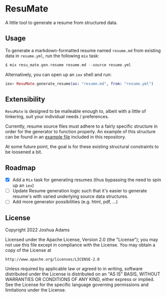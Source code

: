 # ResuMate

A little tool to generate a resume from structured data.

## Usage

To generate a markdown-formatted resume named `resume.md` from existing data in 
`resume.yml`, run the following `mix` task:

```elixir
$ mix resu_mate.gen.resume resume.md --source resume.yml 
```

Alternatively, you can open up an `iex` shell and run:

```elixir
iex> ResuMate.generate_resume(as: "resume.md", from: "resume.yml")
```

## Extensibility

`ResuMate` is designed to be malleable enough to, albeit with a little of 
tinkering, suit your individual needs / preferences. 

Currently, resume source files must adhere to a fairly specific structure in
order for the generator to function properly. An example of this structure can 
be found in an [example file](examples/frodo_resume_data.yml) included in this
repository. 

At some future point, the goal is for these existing structural constraints to 
be loosened a bit.

## Roadmap

- [x] Add a `Mix` task for generating resumes (thus bypassing the need to spin up an `iex`)
- [ ] Update Resume generation logic such that it's easier to generate resume's with varied underlying source data structures.
- [ ] Add more generator possibilities (e.g. html, pdf, ...) 

## License

Copyright 2022 Joshua Adams

Licensed under the Apache License, Version 2.0 (the "License");
you may not use this file except in compliance with the License.
You may obtain a copy of the License at

    http://www.apache.org/licenses/LICENSE-2.0

Unless required by applicable law or agreed to in writing, software
distributed under the License is distributed on an "AS IS" BASIS,
WITHOUT WARRANTIES OR CONDITIONS OF ANY KIND, either express or implied.
See the License for the specific language governing permissions and
limitations under the License.

